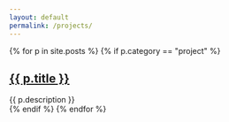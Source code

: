 ```yaml
---
layout: default
permalink: /projects/
---
```

<div class="posts">
    {% for p in site.posts %}
        {% if p.category == "project" %}
            <article class="post">
                <h1>
                    <a href="{{ site.baseurl }}{{ p.url }}">{{ p.title }}</a>
                </h1>
                <div class="entry">
                    {{ p.description }}
                </div>
            </article>
        {% endif %}
    {% endfor %}
</div>
